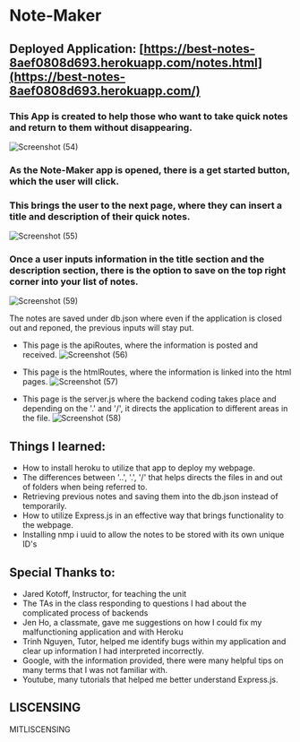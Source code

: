 # Note-Maker
## Deployed Application: [https://best-notes-8aef0808d693.herokuapp.com/notes.html](https://best-notes-8aef0808d693.herokuapp.com/)
### This App is created to help those who want to take quick notes and return to them without disappearing.
![Screenshot (54)](https://github.com/Marinah1031/Note-Maker/assets/125934804/52e8f7a8-131d-4d68-982c-b06eef96597a)

### As the Note-Maker app is opened, there is a get started button, which the user will click. 
### This brings the user to the next page, where they can insert a title and description of their quick notes. 
![Screenshot (55)](https://github.com/Marinah1031/Note-Maker/assets/125934804/63a782fc-6d0b-4f88-a9f4-584fca9e5653)

### Once a user inputs information in the title section and the description section, there is the option to save on the top right corner into your list of notes. 
![Screenshot (59)](https://github.com/Marinah1031/Note-Maker/assets/125934804/626fb9dc-c23e-4e8c-9e81-c67ac7a8cf82)

The notes are saved under db.json where even if the application is closed out and reponed, the previous inputs will stay put. 
- This page is the apiRoutes, where the information is posted and received. 
![Screenshot (56)](https://github.com/Marinah1031/Note-Maker/assets/125934804/08677e0f-8edb-4dc5-b339-56d247a66235)

- This page is the htmlRoutes, where the information is linked into the html pages. 
![Screenshot (57)](https://github.com/Marinah1031/Note-Maker/assets/125934804/4f53dd2e-b1d7-4b71-b44f-7b7fad6c3b5a)

- This page is the server.js where the backend coding takes place and depending on the '.' and '/', it directs the application to different areas in the file. 
![Screenshot (58)](https://github.com/Marinah1031/Note-Maker/assets/125934804/80739e6e-1008-4290-a1b5-5f766c80346e)

## Things I learned:
- How to install heroku to utilize that app to deploy my webpage.
- The differences between '..', '.', '/' that helps directs the files in and out of folders when being referred to.
- Retrieving previous notes and saving them into the db.json instead of temporarily.
- How to utilize Express.js in an effective way that brings functionality to the webpage.
- Installing nmp i uuid to allow the notes to be stored with its own unique ID's

## Special Thanks to:
- Jared Kotoff, Instructor, for teaching the unit
- The TAs in the class responding to questions I had about the complicated process of backends
- Jen Ho, a classmate, gave me suggestions on how I could fix my malfunctioning application and with Heroku
- Trinh Nguyen, Tutor, helped me identify bugs within my application and clear up information I had interpreted incorrectly.
- Google, with the information provided, there were many helpful tips on many terms that I was not familiar with.
- Youtube, many tutorials that helped me better understand Express.js.
  
## LISCENSING
MITLISCENSING
